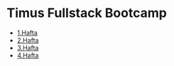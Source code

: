 # Timus Fullstack Bootcamp

- [1.Hafta](/Hafta1)
- [2.Hafta](/Hafta2)
- [3.Hafta](/Hafta3)
- [4.Hafta](/Hafta4)

